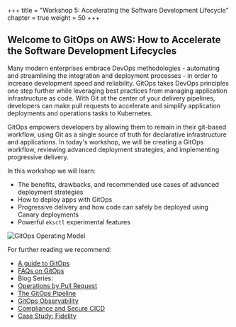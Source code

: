 +++
title = "Workshop 5: Accelerating the Software Development Lifecycle"
chapter = true
weight = 50
+++

## Welcome to GitOps on AWS: How to Accelerate the Software Development Lifecycles

Many modern enterprises embrace DevOps methodologies - automating and streamlining the integration and deployment processes - in order to increase development speed and reliability. GitOps takes DevOps principles one step further while leveraging best practices from managing application infrastructure as code. With Git at the center of your delivery pipelines, developers can make pull requests to accelerate and simplify application deployments and operations tasks to Kubernetes.

GitOps empowers developers by allowing them to remain in their git-based workflow, using Git as a single source of truth for declarative infrastructure and applications. In today's workshop, we will be creating a GitOps workflow, reviewing advanced deployment strategies, and implementing progressive delivery.

In this workshop we will learn:

* The benefits, drawbacks, and recommended use cases of advanced deployment strategies
* How to deploy apps with GitOps
* Progressive delivery and how code can safely be deployed using Canary deployments
* Powerful `eksctl` experimental features

![GitOps Operating Model](/images/workshop02_gitops-operating-model.png)

For further reading we recommend:

* [A guide to GitOps](https://www.weave.works/technologies/gitops/)
* [FAQs on GitOps](https://www.weave.works/technologies/gitops-frequently-asked-questions/)
* Blog Series:
 * [Operations by Pull Request](https://www.weave.works/blog/gitops-operations-by-pull-request)
 * [The GitOps Pipeline](https://www.weave.works/blog/the-gitops-pipeline)
 * [GitOps Observability](https://www.weave.works/blog/gitops-part-3-observability)
 * [Compliance and Secure CICD](https://www.weave.works/blog/gitops-compliance-and-secure-cicd)
* [Case Study: Fidelity](https://www.weave.works/blog/gitops-driven-fidelity-fideks)
